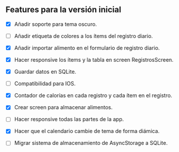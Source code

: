 ## Features para la versión inicial

- [x] Añadir soporte para tema oscuro.
- [ ] Añadir etiqueta de colores a los ítems del registro diario.
- [x] Añadir importar alimento en el formulario de registro diario.
- [x] Hacer responsive los ítems y la tabla en screen RegistrosScreen.
- [x] Guardar datos en SQLite.
- [ ] Compatibilidad para IOS.
- [x] Contador de calorías en cada registro y cada ítem en el registro.
- [x] Crear screen para almacenar alimentos.
- [ ] Hacer responsive todas las partes de la app.
- [x] Hacer que el calendario cambie de tema de forma diámica.
- [ ] Migrar sistema de almacenamiento de AsyncStorage a SQLite.

